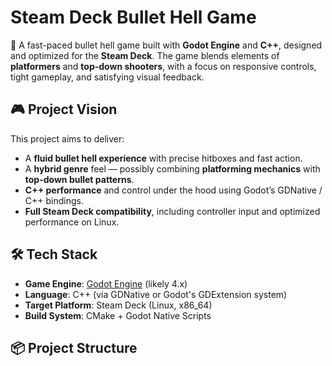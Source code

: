 # Steam Deck Bullet Hell Game

🚀 A fast-paced bullet hell game built with **Godot Engine** and **C++**, designed and optimized for the **Steam Deck**. The game blends elements of **platformers** and **top-down shooters**, with a focus on responsive controls, tight gameplay, and satisfying visual feedback.

## 🎮 Project Vision

This project aims to deliver:
- A **fluid bullet hell experience** with precise hitboxes and fast action.
- A **hybrid genre** feel — possibly combining **platforming mechanics** with **top-down bullet patterns**.
- **C++ performance** and control under the hood using Godot’s GDNative / C++ bindings.
- **Full Steam Deck compatibility**, including controller input and optimized performance on Linux.

## 🛠️ Tech Stack

- **Game Engine**: [Godot Engine](https://godotengine.org/) (likely 4.x)
- **Language**: C++ (via GDNative or Godot's GDExtension system)
- **Target Platform**: Steam Deck (Linux, x86_64)
- **Build System**: CMake + Godot Native Scripts

## 📦 Project Structure
